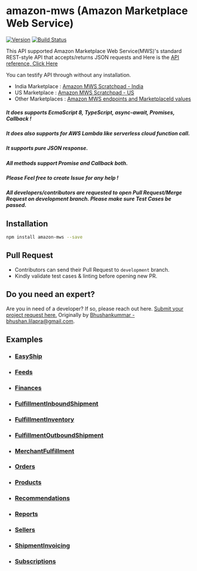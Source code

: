 # amazon-mws (Amazon Marketplace Web Service)
[![Version](https://img.shields.io/npm/v/amazon-mws.svg)](https://www.npmjs.org/package/amazon-mws)
[![Build Status](https://travis-ci.org/bhushankumarl/amazon-mws.svg?branch=master)](https://travis-ci.org/bhushankumarl/amazon-mws)

This API supported Amazon Marketplace Web Service(MWS)'s standard REST-style API that accepts/returns JSON requests and Here is the [API reference, Click Here](http://docs.developer.amazonservices.com/en_IN/dev_guide/DG_IfNew.html)

You can testify API through without any installation.
* India Marketplace : [Amazon MWS Scratchpad - India](https://mws.amazonservices.in/scratchpad/index.html)
* US Marketplace : [Amazon MWS Scratchpad - US](https://mws.amazonservices.com/scratchpad/index.html)
* Other Marketplaces : [Amazon MWS endpoints and MarketplaceId values](https://docs.developer.amazonservices.com/en_US/dev_guide/DG_Endpoints.html)

##### It does supports EcmaScript 8, TypeScript, async-await, Promises, Callback !
##### It does also supports for AWS Lambda like serverless cloud function call.
##### It supports pure JSON response.
##### All methods support Promise and Callback both.
##### Please Feel free to create Issue for any help !
##### All developers/contributors are requested to open Pull Request/Merge Request on development branch. Please make sure Test Cases be passed.

## Installation
```bash
npm install amazon-mws --save
```

## Pull Request
- Contributors can send their Pull Request to `development` branch.
- Kindly validate test cases & linting before opening new PR.

## Do you need an expert?
Are you in need of a developer? If so, please reach out here. [Submit your project request here.](https://goo.gl/forms/UofdG5GY5iHMoUWg2)
Originally by [Bhushankummar - bhushan.lilapra@gmail.com](mailto:bhushan.lilapra@gmail.com).

## Examples
* ### <a href="https://fullstacktechnology.com/nodejs/amazon-mws/#easyship" target="_blank">EasyShip</a>
* ### <a href="https://fullstacktechnology.com/nodejs/amazon-mws/#feeds" target="_blank">Feeds</a>
* ### <a href="https://fullstacktechnology.com/nodejs/amazon-mws/#finances" target="_blank">Finances</a>
* ### <a href="https://fullstacktechnology.com/nodejs/amazon-mws/#fulfillmentinboundshipment" target="_blank">FulfillmentInboundShipment</a>
* ### <a href="https://fullstacktechnology.com/nodejs/amazon-mws/#fulfillmentinventory" target="_blank">FulfillmentInventory</a>
* ### <a href="https://fullstacktechnology.com/nodejs/amazon-mws/#fulfillmentoutboundshipment" target="_blank">FulfillmentOutboundShipment</a>
* ### <a href="https://fullstacktechnology.com/nodejs/amazon-mws/#merchantfulfillment" target="_blank">MerchantFulfillment</a>
* ### <a href="https://fullstacktechnology.com/nodejs/amazon-mws/#orders" target="_blank">Orders</a>
* ### <a href="https://fullstacktechnology.com/nodejs/amazon-mws/#products" target="_blank">Products</a>
* ### <a href="https://fullstacktechnology.com/nodejs/amazon-mws/#recommendations" target="_blank">Recommendations</a>
* ### <a href="https://fullstacktechnology.com/nodejs/amazon-mws/#reports" target="_blank">Reports</a>
* ### <a href="https://fullstacktechnology.com/nodejs/amazon-mws/#sellers" target="_blank">Sellers</a>
* ### <a href="https://fullstacktechnology.com/nodejs/amazon-mws/#shipmentinvoicing" target="_blank">ShipmentInvoicing</a>
* ### <a href="https://fullstacktechnology.com/nodejs/amazon-mws/#subscriptions" target="_blank">Subscriptions</a>
